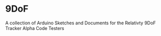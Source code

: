 # 9DoF
A collection of Arduino Sketches and Documents for the Relativty 9DoF Tracker Alpha Code Testers
